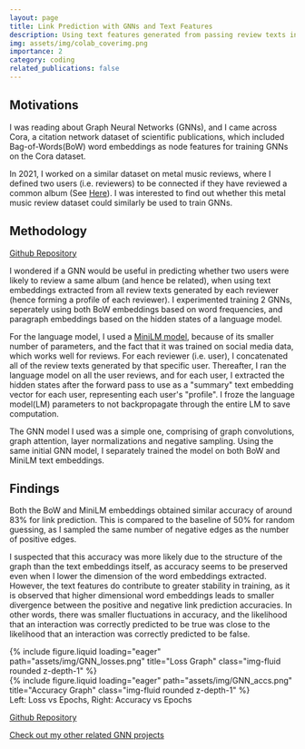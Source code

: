 ```yaml
---
layout: page
title: Link Prediction with GNNs and Text Features
description: Using text features generated from passing review texts into a Language Model, to predict the links between reviewers using GNNs
img: assets/img/colab_coverimg.png
importance: 2
category: coding
related_publications: false
---
```


## Motivations
I was reading about Graph Neural Networks (GNNs), and I came across Cora, a citation network dataset of scientific publications, which included Bag-of-Words(BoW) word embeddings as node features for training GNNs on the Cora dataset.

In 2021, I worked on a similar dataset on metal music reviews, where I defined two users (i.e. reviewers) to be connected if they have reviewed a common album
(See <a href="https://link.springer.com/article/10.1007/s13278-022-00863-2">Here</a>). I was interested to find out whether this metal music review dataset could similarly be used to train GNNs.

## Methodology

<a href="https://github.com/jzh001/GNNs/tree/main/metal_music_reviews">Github Repository</a>

I wondered if a GNN would be useful in predicting whether two users were likely to review a same album (and hence be related), when using text embeddings extracted from all review texts generated by each reviewer (hence forming a profile of each reviewer). I experimented training 2 GNNs, seperately using both BoW embeddings based on word frequencies, and paragraph embeddings based on the hidden states of a language model.

For the language model, I used a <a href="https://huggingface.co/sentence-transformers/all-MiniLM-L6-v2">MiniLM model</a>, because of its smaller number of parameters, and the fact that it was trained on social media data, which works well for reviews. For each reviewer (i.e. user), I concatenated all of the review texts generated by that specific user. Thereafter, I ran the language model on all the user reviews, and for each user, I extracted the hidden states after the forward pass to use as a "summary" text embedding vector for each user, representing each user's "profile". I froze the language model(LM) parameters to not backpropagate through the entire LM to save computation.

The GNN model I used was a simple one, comprising of graph convolutions, graph attention, layer normalizations and negative sampling. Using the same initial GNN model, I separately trained the model on both BoW and MiniLM text embeddings.

## Findings

Both the BoW and MiniLM embeddings obtained similar accuracy of around 83% for link prediction. This is compared to the baseline of 50% for random guessing, as I sampled the same number of negative edges as the number of positive edges.

I suspected that this accuracy was more likely due to the structure of the graph than the text embeddings itself, as accuracy seems to be preserved even when I lower the dimension of the word embeddings extracted. However, the text features do contribute to greater stability in training, as it is observed that higher dimensional word embeddings leads to smaller divergence between the positive and negative link prediction accuracies. In other words, there was smaller fluctuations in accuracy, and the likelihood that an interaction was correctly predicted to be true was close to the likelihood that an interaction was correctly predicted to be false.

<div class="row">
    <div class="col-sm mt-3 mt-md-0">
        {% include figure.liquid loading="eager" path="assets/img/GNN_losses.png" title="Loss Graph" class="img-fluid rounded z-depth-1" %}
    </div>
    <div class="col-sm mt-3 mt-md-0">
        {% include figure.liquid loading="eager" path="assets/img/GNN_accs.png" title="Accuracy Graph" class="img-fluid rounded z-depth-1" %}
    </div>
</div>
<div class="caption">
    Left: Loss vs Epochs, Right: Accuracy vs Epochs
</div>


<a href="https://github.com/jzh001/GNNs/tree/main/metal_music_reviews">Github Repository</a>

<a href="https://github.com/jzh001/GNNs/tree/main">Check out my other related GNN projects</a>

